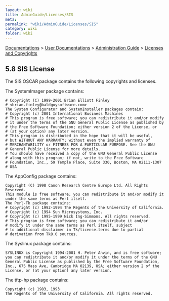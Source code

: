 ```yaml
---
layout: wiki
title: AdminGuide/Licenses/SIS
meta: 
permalink: "wiki/AdminGuide/Licenses/SIS"
category: wiki
folder: wiki
---
```

<!-- Name: AdminGuide/Licenses/SIS -->
<!-- Version: 1 -->
<!-- Author: jparpail -->
[Documentations](../../Document) > [User Documentations](../../Support) > [Administration Guide](../../AdminGuideDoc) > [Licenses and Copyrights](../LicensesDoc)

## 5.8 SIS License

The SIS OSCAR package contains the following copyrights and licenses.

The SystemImager package contains:

    # Copyright (C) 1999-2001 Brian Elliott Finley
    # <brian.finley@baldguysoftware.com>
    The System Configurator and SystemInstaller packages contain:
    # Copyright (c) 2001 International Business Machines
    # This program is free software; you can redistribute it and/or modify
    # it under the terms of the GNU General Public License as published by
    # the Free Software Foundation; either version 2 of the License, or
    # (at your option) any later version.
    # This program is distributed in the hope that it will be useful,
    # but WITHOUT ANY WARRANTY; without even the implied warranty of
    # MERCHANTABILITY or FITNESS FOR A PARTICULAR PURPOSE. See the GNU
    # General Public License for more details.
    # You should have received a copy of the GNU General Public License
    # along with this program; if not, write to the Free Software
    # Foundation, Inc., 59 Temple Place, Suite 330, Boston, MA 02111-1307
    # USA

The AppConfig package contains:

    Copyright (C) 1998 Canon Research Centre Europe Ltd. All Rights
    Reserved.
    This module is free software; you can redistribute it and/or modify it
    under the same terms as Perl itself.
    The Perl-Tk package contains:
    # Copyright (c) 1992-1994 The Regents of the University of California.
    # Copyright (c) 1994 Sun Microsystems, Inc.
    # Copyright (c) 1995-1999 Nick Ing-Simmons. All rights reserved.
    # This program is free software; you can redistribute it and/or
    # modify it under the same terms as Perl itself, subject
    # to additional disclaimer in Tk/license.terms due to partial
    # derivation from Tk8.0 sources.

The Syslinux package contains:

    SYSLINUX is Copyright 1994-2001 H. Peter Anvin, and is free software;
    you can redistribute it and/or modify it under the terms of the GNU
    General Public License as published by the Free Software Foundation,
    Inc., 675 Mass Ave, Cambridge MA 02139, USA; either version 2 of the
    License, or (at your option) any later version.

The tftp-hp package contains:

    Copyright (c) 1983, 1993
    The Regents of the University of California. All rights reserved.

